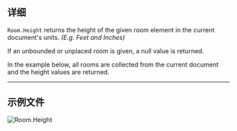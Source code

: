 ## 详细
`Room.Height` returns the height of the given room element in the current document's units. _(E.g. Feet and Inches)_

If an unbounded or unplaced room is given, a null value is returned.

In the example below, all rooms are collected from the current document and the height values are returned.
___
## 示例文件

![Room.Height](./Revit.Elements.Room.Height_img.jpg)

